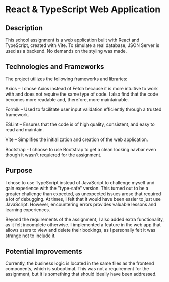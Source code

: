 # React & TypeScript Web Application

## Description

This school assignment is a web application built with React and TypeScript, created with Vite. To simulate a real database, JSON Server is used as a backend. No demands on the styling was made.

## Technologies and Frameworks

The project utilizes the following frameworks and libraries:

Axios – I chose Axios instead of Fetch because it is more intuitive to work with and does not require the same type of code. I also find that the code becomes more readable and, therefore, more maintainable.

Formik – Used to facilitate user input validation efficiently through a trusted framework.

ESLint – Ensures that the code is of high quality, consistent, and easy to read and maintain.

Vite – Simplifies the initialization and creation of the web application.

Bootstrap - I choose to use Bootstrap to get a clean looking navbar even though it wasn't requiered for the assignment.

## Purpose

I chose to use TypeScript instead of JavaScript to challenge myself and gain experience with the "type-safe" version. This turned out to be a greater challenge than expected, as unexpected issues arose that required a lot of debugging. At times, I felt that it would have been easier to just use JavaScript. However, encountering errors provides valuable lessons and learning experiences.

Beyond the requirements of the assignment, I also added extra functionality, as it felt incomplete otherwise. I implemented a feature in the web app that allows users to view and delete their bookings, as I personally felt it was strange not to include it.

## Potential Improvements

Currently, the business logic is located in the same files as the frontend components, which is suboptimal. This was not a requirement for the assignment, but it is something that should ideally have been addressed.
